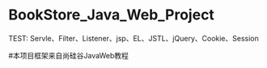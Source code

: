 # BookStore_Java_Web_Project

TEST:
   Servle、Filter、Listener、jsp、EL、JSTL、jQuery、Cookie、Session

#本项目框架来自尚硅谷JavaWeb教程
